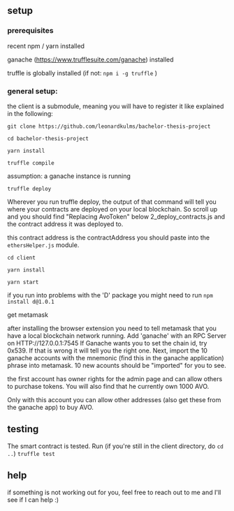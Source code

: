 ## setup

### prerequisites

recent npm / yarn installed

ganache (https://www.trufflesuite.com/ganache) installed

truffle is globally installed (if not:
`npm i -g truffle`
)

### general setup:

the client is a submodule, meaning you will have to register it like explained in the following:

`git clone https://github.com/leonardkulms/bachelor-thesis-project`

`cd bachelor-thesis-project`

`yarn install`

`truffle compile`

assumption: a ganache instance is running

`truffle deploy`

Wherever you run truffle deploy, the output of that command will tell you where your contracts are deployed on your local blockchain. So scroll up and you should find
"Replacing AvoToken" below 2_deploy_contracts.js and the contract address it was deployed to.

this contract address is the contractAddress you should paste into the `ethersHelper.js` module.

`cd client`

`yarn install`

`yarn start`

if you run into problems with the 'D' package you might need to run
`npm install d@1.0.1`

get metamask

after installing the browser extension you need to tell metamask that you have a local blockchain network running.
Add 'ganache' with an RPC Server on HTTP://127.0.0.1:7545
If Ganache wants you to set the chain id, try 0x539. If that is wrong it will tell you the right one.
Next, import the 10 ganache accounts with the mnemonic (find this in the ganache application) phrase into metamask. 10 new acounts should be "imported" for you to see.

the first account has owner rights for the admin page and can allow others to purchase tokens.
You will also find that he currently own 1000 AVO.

Only with this account you can allow other addresses (also get these from the ganache app) to buy AVO.

## testing

The smart contract is tested. 
Run (if you're still in the client directory, do `cd ..`) `truffle test`

## help

if something is not working out for you, feel free to reach out to me and I'll see if I can help :)
